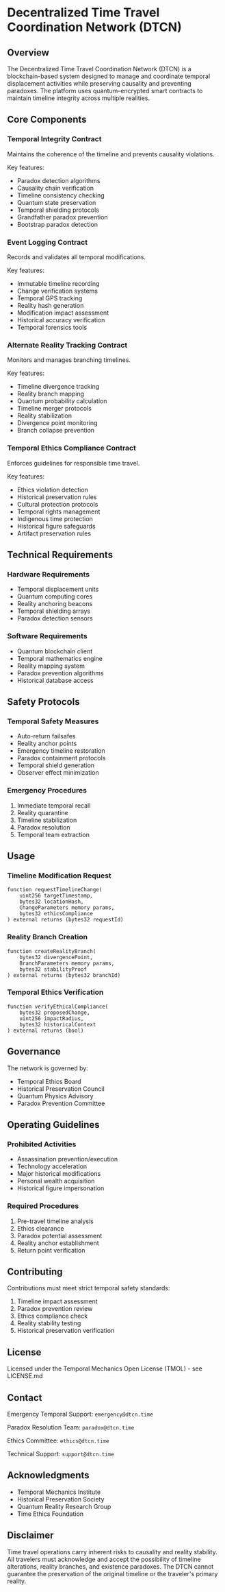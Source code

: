 # Decentralized Time Travel Coordination Network (DTCN)

## Overview
The Decentralized Time Travel Coordination Network (DTCN) is a blockchain-based system designed to manage and coordinate temporal displacement activities while preserving causality and preventing paradoxes. The platform uses quantum-encrypted smart contracts to maintain timeline integrity across multiple realities.

## Core Components

### Temporal Integrity Contract
Maintains the coherence of the timeline and prevents causality violations.


Key features:
- Paradox detection algorithms
- Causality chain verification
- Timeline consistency checking
- Quantum state preservation
- Temporal shielding protocols
- Grandfather paradox prevention
- Bootstrap paradox detection

### Event Logging Contract
Records and validates all temporal modifications.

Key features:
- Immutable timeline recording
- Change verification systems
- Temporal GPS tracking
- Reality hash generation
- Modification impact assessment
- Historical accuracy verification
- Temporal forensics tools

### Alternate Reality Tracking Contract
Monitors and manages branching timelines.

Key features:
- Timeline divergence tracking
- Reality branch mapping
- Quantum probability calculation
- Timeline merger protocols
- Reality stabilization
- Divergence point monitoring
- Branch collapse prevention

### Temporal Ethics Compliance Contract
Enforces guidelines for responsible time travel.

Key features:
- Ethics violation detection
- Historical preservation rules
- Cultural protection protocols
- Temporal rights management
- Indigenous time protection
- Historical figure safeguards
- Artifact preservation rules

## Technical Requirements

### Hardware Requirements
- Temporal displacement units
- Quantum computing cores
- Reality anchoring beacons
- Temporal shielding arrays
- Paradox detection sensors

### Software Requirements
- Quantum blockchain client
- Temporal mathematics engine
- Reality mapping system
- Paradox prevention algorithms
- Historical database access

## Safety Protocols

### Temporal Safety Measures
- Auto-return failsafes
- Reality anchor points
- Emergency timeline restoration
- Paradox containment protocols
- Temporal shield generation
- Observer effect minimization

### Emergency Procedures
1. Immediate temporal recall
2. Reality quarantine
3. Timeline stabilization
4. Paradox resolution
5. Temporal team extraction

## Usage

### Timeline Modification Request
```solidity
function requestTimelineChange(
    uint256 targetTimestamp,
    bytes32 locationHash,
    ChangeParameters memory params,
    bytes32 ethicsCompliance
) external returns (bytes32 requestId)
```

### Reality Branch Creation
```solidity
function createRealityBranch(
    bytes32 divergencePoint,
    BranchParameters memory params,
    bytes32 stabilityProof
) external returns (bytes32 branchId)
```

### Temporal Ethics Verification
```solidity
function verifyEthicalCompliance(
    bytes32 proposedChange,
    uint256 impactRadius,
    bytes32 historicalContext
) external returns (bool)
```

## Governance

The network is governed by:
- Temporal Ethics Board
- Historical Preservation Council
- Quantum Physics Advisory
- Paradox Prevention Committee

## Operating Guidelines

### Prohibited Activities
- Assassination prevention/execution
- Technology acceleration
- Major historical modifications
- Personal wealth acquisition
- Historical figure impersonation

### Required Procedures
1. Pre-travel timeline analysis
2. Ethics clearance
3. Paradox potential assessment
4. Reality anchor establishment
5. Return point verification

## Contributing

Contributions must meet strict temporal safety standards:

1. Timeline impact assessment
2. Paradox prevention review
3. Ethics compliance check
4. Reality stability testing
5. Historical preservation verification

## License

Licensed under the Temporal Mechanics Open License (TMOL) - see LICENSE.md

## Contact

Emergency Temporal Support:
`emergency@dtcn.time`

Paradox Resolution Team:
`paradox@dtcn.time`

Ethics Committee:
`ethics@dtcn.time`

Technical Support:
`support@dtcn.time`

## Acknowledgments

- Temporal Mechanics Institute
- Historical Preservation Society
- Quantum Reality Research Group
- Time Ethics Foundation

## Disclaimer

Time travel operations carry inherent risks to causality and reality stability. All travelers must acknowledge and accept the possibility of timeline alterations, reality branches, and existence paradoxes. The DTCN cannot guarantee the preservation of the original timeline or the traveler's primary reality.
